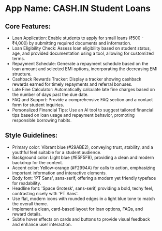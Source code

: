 # **App Name**: CASH.IN Student Loans

## Core Features:

- Loan Application: Enable students to apply for small loans (₹500 - ₹4,000) by submitting required documents and information.
- Loan Eligibility Check: Assess loan eligibility based on student status, age, and provided documentation using a tool, allowing for customized terms.
- Repayment Schedule: Generate a repayment schedule based on the loan amount and selected EMI options, incorporating the decreasing EMI structure.
- Cashback Rewards Tracker: Display a tracker showing cashback rewards earned for timely repayments and referral bonuses.
- Late Fine Calculator: Automatically calculate late fine charges based on the number of days past the due date.
- FAQ and Support: Provide a comprehensive FAQ section and a contact form for student inquiries.
- Personalized Financial Tips: Use an AI tool to suggest tailored financial tips based on loan usage and repayment behavior, promoting responsible borrowing habits.

## Style Guidelines:

- Primary color: Vibrant blue (#29ABE2), conveying trust, stability, and a youthful feel suitable for a student audience.
- Background color: Light blue (#E5F5FB), providing a clean and modern backdrop for the content.
- Accent color: Yellow-orange (#F2994A) for calls to action, emphasizing important information and interactive elements.
- Body font: 'PT Sans', sans-serif, offering a modern yet friendly typeface for readability.
- Headline font: 'Space Grotesk', sans-serif, providing a bold, techy feel, contrasting nicely with 'PT Sans'.
- Use flat, modern icons with rounded edges in a light blue tone to match the overall theme.
- Implement a clean, card-based layout for loan options, FAQs, and reward details.
- Subtle hover effects on cards and buttons to provide visual feedback and enhance user interaction.